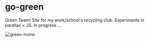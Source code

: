 # go-green
Green Team! Site for my work/school's recycling club. Experiments in parallax + JS. In progress ...

![green-home](https://user-images.githubusercontent.com/44883733/56839522-e6c73c80-6850-11e9-9e7d-b8a671ae11dd.png)
